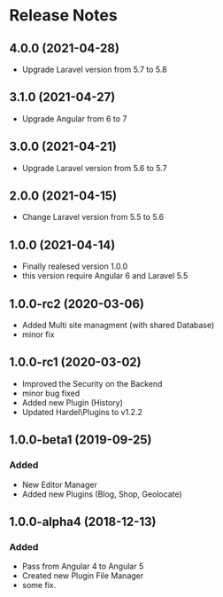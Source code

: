 # Release Notes

## 4.0.0 (2021-04-28)

- Upgrade Laravel version from 5.7 to 5.8

## 3.1.0 (2021-04-27)

- Upgrade Angular from 6 to 7

## 3.0.0 (2021-04-21)

- Upgrade Laravel version from 5.6 to 5.7

## 2.0.0 (2021-04-15)

- Change Laravel version from 5.5 to 5.6

## 1.0.0 (2021-04-14)

- Finally realesed version 1.0.0
- this version require Angular 6 and Laravel 5.5

## 1.0.0-rc2 (2020-03-06)

- Added Multi site managment (with shared Database)
- minor fix


## 1.0.0-rc1 (2020-03-02)

- Improved the Security on the Backend
- minor bug fixed
- Added new Plugin (History)
- Updated Hardel\Plugins to v1.2.2

## 1.0.0-beta1 (2019-09-25)

### Added

- New Editor Manager
- Added new Plugins (Blog, Shop, Geolocate)

## 1.0.0-alpha4 (2018-12-13)

### Added

- Pass from Angular 4 to Angular 5
- Created new Plugin File Manager
- some fix.
